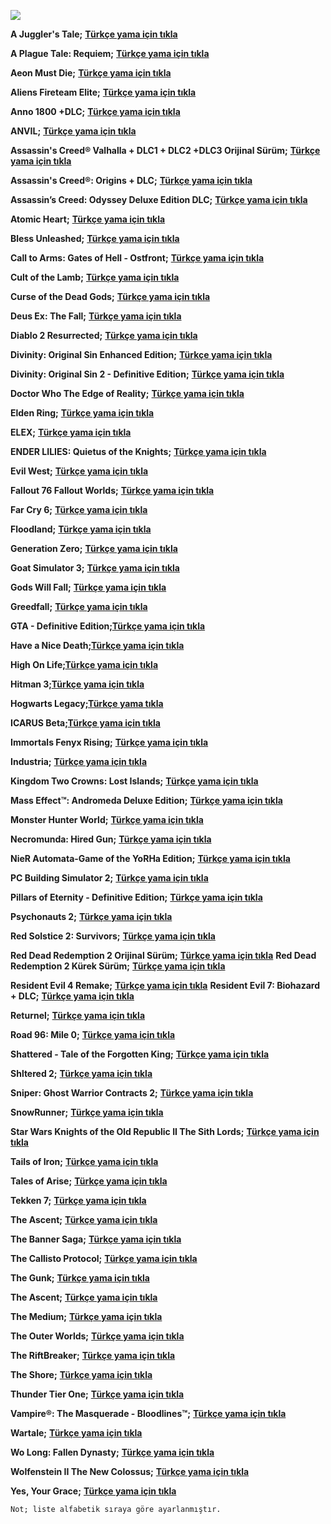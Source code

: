 ![](https://imgur.com/6tUgg4D.png)

**A Juggler's Tale;** [**Türkçe yama için tıkla**](https://anotepad.com/notes/ky4ntxnd)

**A Plague Tale: Requiem;** [**Türkçe yama için tıkla**](https://sinnerclownceviri.com/threads/a-plague-tale-requiem-tuerkce-yama.2157/)

**Aeon Must Die;** [**Türkçe yama için tıkla**](https://anotepad.com/notes/fqsrra2k)

**Aliens Fireteam Elite;** [**Türkçe yama için tıkla**](https://anotepad.com/notes/ndqm7j52)

**Anno 1800 +DLC;** [**Türkçe yama için tıkla**](https://anotepad.com/notes/xrrse2wq)

**ANVIL;** [**Türkçe yama için tıkla**](https://anotepad.com/notes/7jtjmkbw)

**Assassin's Creed®️ Valhalla + DLC1 + DLC2 +DLC3 Orijinal Sürüm;** [**Türkçe yama için tıkla**](https://discord.com/channels/885595211806441482/885632196050812939/999026607232667769)

**Assassin's Creed®️: Origins + DLC;** [**Türkçe yama için tıkla**](https://discord.com/channels/885595211806441482/885632196050812939/999026607232667769)

**Assassin’s Creed: Odyssey Deluxe Edition DLC;** [**Türkçe yama için tıkla**](https://anotepad.com/notes/9y3akq6h)

**Atomic Heart;** [**Türkçe yama için tıkla**](https://discord.com/channels/885595211806441482/885632196050812939/999026607232667769)

**Bless Unleashed;** [**Türkçe yama için tıkla**](https://anotepad.com/notes/8qeqgdfk)

**Call to Arms: Gates of Hell - Ostfront;** [**Türkçe yama için tıkla**](https://anotepad.com/notes/s44my7wt)

**Cult of the Lamb;** [**Türkçe yama için tıkla**](https://discord.com/channels/885595211806441482/885632196050812939/999026607232667769)

**Curse of the Dead Gods;** [**Türkçe yama için tıkla**](https://anotepad.com/notes/mejy9jen)

**Deus Ex: The Fall;** [**Türkçe yama için tıkla**](https://sinnerclownceviri.com/threads/deus-ex-the-fall-tuerkce-yama-yayinlandi.699/)

**Diablo 2 Resurrected;** [**Türkçe yama için tıkla**](https://discord.com/channels/885595211806441482/885632196050812939/999026607232667769)

**Divinity: Original Sin Enhanced Edition;** [**Türkçe yama için tıkla**](https://anotepad.com/notes/6qeba8p3)

**Divinity: Original Sin 2 - Definitive Edition;** [**Türkçe yama için tıkla**](https://anotepad.com/notes/yngc4f8j)

**Doctor Who The Edge of Reality;** [**Türkçe yama için tıkla**](https://anotepad.com/notes/e6p7ejjp)

**Elden Ring;** [**Türkçe yama için tıkla**](https://discord.com/channels/885595211806441482/885632196050812939/999026607232667769)

**ELEX;** [**Türkçe yama için tıkla**](https://forum.donanimhaber.com/elex-translate-turkce-yama--151631346)

**ENDER LILIES: Quietus of the Knights;** [**Türkçe yama için tıkla**](https://forum.donanimhaber.com/ender-lilies-quietus-of-the-knights-translate-turkce-yama--151144000)

**Evil West;** [**Türkçe yama için tıkla**](https://discord.com/channels/885595211806441482/885632196050812939/999026607232667769)

**Fallout 76 Fallout Worlds;** [**Türkçe yama için tıkla**](https://discord.com/channels/885595211806441482/885632196050812939/999026607232667769)

**Far Cry 6;** [**Türkçe yama için tıkla**](https://sinnerclownceviri.com/konu/far-cry-6-dlcler-tuerkce-yama.2795/)

**Floodland;** [**Türkçe yama için tıkla**](https://sinnerclownceviri.com/threads/floodland-tuerkce-yama-swat.2272/)

**Generation Zero;** [**Türkçe yama için tıkla**](https://sinnerclownceviri.com/threads/generation-zero-tuerkce-yama-yayinlandi.2173/)

**Goat Simulator 3;** [**Türkçe yama için tıkla**](https://sinnerclownceviri.com/threads/goat-simulator-3-tuerkce-yama-swat.2267/)

**Gods Will Fall;** [**Türkçe yama için tıkla**](https://anotepad.com/notes/c496bije)

**Greedfall;** [**Türkçe yama için tıkla**](https://anotepad.com/notes/nydni7ct)

**GTA - Definitive Edition;**[**Türkçe yama için tıkla**](https://anotepad.com/notes/5c53cdfm)

**Have a Nice Death;**[**Türkçe yama için tıkla**](https://sinnerclownceviri.com/konu/have-a-nice-death-tuerkce-yama-swat.923/)

**High On Life;**[**Türkçe yama için tıkla**](https://discord.com/channels/885595211806441482/885632196050812939/999026607232667769)

**Hitman 3;**[**Türkçe yama için tıkla**](https://sinnerclownceviri.com/konu/hitman-3-v3-140-tuerkce-yama.2777/)

**Hogwarts Legacy;**[**Türkçe yama tıkla**](https://discord.com/channels/885595211806441482/885632196050812939/999026607232667769)

**ICARUS Beta;**[**Türkçe yama için tıkla**](https://anotepad.com/notes/5c53cdfm)

**Immortals Fenyx Rising;** [**Türkçe yama için tıkla**](https://discord.com/channels/885595211806441482/885632196050812939/999026607232667769)

**Industria;** [**Türkçe yama için tıkla**](https://anotepad.com/notes/6gid645x)

**Kingdom Two Crowns: Lost Islands;** [**Türkçe yama için tıkla**](https://sinnerclownceviri.com/threads/kingdom-two-crowns-norse-lands-tuerkce-yama-swat.1224/)

**Mass Effect™: Andromeda Deluxe Edition;** [**Türkçe yama için tıkla**](https://anotepad.com/notes/ms4xdt4w)

**Monster Hunter World;** [**Türkçe yama için tıkla**](https://anotepad.com/notes/pyb63jqy)

**Necromunda: Hired Gun;** [**Türkçe yama için tıkla**](https://anotepad.com/notes/b4j2g548)

**NieR Automata-Game of the YoRHa Edition;** [**Türkçe yama için tıkla**](https://forum.donanimhaber.com/nier-automata-game-of-the-yorha-edition-translate-turkce-yama--151442271)

**PC Building Simulator 2;** [**Türkçe yama için tıkla**](https://sinnerclownceviri.com/threads/pc-building-simulator-2-tuerkce-yama-swat.2141/)

**Pillars of Eternity - Definitive Edition;** [**Türkçe yama için tıkla**](https://discord.com/channels/885595211806441482/885632196050812939/999026607232667769)

**Psychonauts 2;** [**Türkçe yama için tıkla**](https://anotepad.com/notes/tcax8p6n)

**Red Solstice 2: Survivors;** [**Türkçe yama için tıkla**](https://anotepad.com/notes/wihtmrc4)

**Red Dead Redemption 2 Orijinal Sürüm;** [**Türkçe yama için tıkla**](https://discord.com/channels/885595211806441482/885632196050812939/999026607232667769)
**Red Dead Redemption 2 Kürek Sürüm;** [**Türkçe yama için tıkla**](https://anotepad.com/notes/pbkxm2h9)

**Resident Evil 4 Remake;**  [**Türkçe yama için tıkla**](https://forum.donanimhaber.com/resident-evil-4-remake-turkce-yama-sixth-sense-ceviri--155380714)
**Resident Evil 7: Biohazard  + DLC;**  [**Türkçe yama için tıkla**](https://anotepad.com/notes/nn8ayphi)

**Returnel;**  [**Türkçe yama için tıkla**](https://discord.com/channels/885595211806441482/885632196050812939/999026607232667769)

**Road 96: Mile 0;**  [**Türkçe yama için tıkla**](https://sinnerclownceviri.com/konu/road-96-mile-0-tuerkce-yama-swat.2896/)

**Shattered - Tale of the Forgotten King;**  [**Türkçe yama için tıkla**](https://dosya.co/y7v1uy36ihrn/Shattered_Tr.rar.html)

**Shltered 2;**  [**Türkçe yama için tıkla**](https://sinnerclownceviri.com/konu/sheltered-2-tuerkce-yama-swat.2800/)

**Sniper: Ghost Warrior Contracts 2;**  [**Türkçe yama için tıkla**](https://anotepad.com/notes/d7qygrk9)

**SnowRunner;**  [**Türkçe yama için tıkla**](https://sinnerclownceviri.com/threads/snowrunner-tuerkce-yama-swat.2140/)

**Star Wars Knights of the Old Republic II The Sith Lords;**  [**Türkçe yama için tıkla**](https://sinnerclownceviri.com/threads/star-wars-knights-of-the-old-republic-ii-the-sith-lords-tuerkce-yama-yayinlandi.2698/)

**Tails of Iron;**  [**Türkçe yama için tıkla**](https://anotepad.com/notes/p4pre3tq)

**Tales of Arise;**  [**Türkçe yama için tıkla**](https://anotepad.com/notes/jar7g5fc)

**Tekken 7;**  [**Türkçe yama için tıkla**](https://sinnerclownceviri.com/threads/tekken-7-hikaye-modu-tuerkce-yama-yayinlandi.2526/#post-46962)

**The Ascent;**  [**Türkçe yama için tıkla**](https://anotepad.com/notes/d7qygrk9)

**The Banner Saga;**  [**Türkçe yama için tıkla**](https://anotepad.com/notes/2fhmq97x)

**The Callisto Protocol;**  [**Türkçe yama için tıkla**](https://discord.com/channels/885595211806441482/885632196050812939/999026607232667769)

**The Gunk;**  [**Türkçe yama için tıkla**](https://anotepad.com/notes/95pbj6qb)

**The Ascent;**  [**Türkçe yama için tıkla**](https://anotepad.com/notes/d7qygrk9)

**The Medium;**  [**Türkçe yama için tıkla**](https://anotepad.com/notes/g63xjn6a)

**The Outer Worlds;**  [**Türkçe yama için tıkla**](https://sinnerclownceviri.com/konu/the-outer-worlds-tuerkce-yama-swat.2359/)

**The RiftBreaker;**  [**Türkçe yama için tıkla**](https://anotepad.com/notes/sgxbtwih)

**The Shore;**  [**Türkçe yama için tıkla**](https://anotepad.com/notes/t8wxfe3h)

**Thunder Tier One;**  [**Türkçe yama için tıkla**](https://anotepad.com/notes/hq5xb475)

**Vampire®️: The Masquerade - Bloodlines™️;**  [**Türkçe yama için tıkla**](http://www.mediafire.com/file/zi8uts45g0axmzu/VtM.Bloodlines.rar/file)

**Wartale;**  [**Türkçe yama için tıkla**](https://sinnerclownceviri.com/konu/wartales-tuerkce-yama-swat.1310/)

**Wo Long: Fallen Dynasty;**  [**Türkçe yama için tıkla**](https://sinnerclownceviri.com/threads/wo-long-fallen-dynasty-tuerkce-yama-swat.2701/)


**Wolfenstein II The New Colossus;**  [**Türkçe yama için tıkla**](https://pixeldrain.com/u/i4j8qnWW)



**Yes, Your Grace;**  [**Türkçe yama için tıkla**](https://sinnerclownceviri.com/konu/yes-your-grace-tuerkce-yama-swat.1103/)

`Not; liste alfabetik sıraya göre ayarlanmıştır.`
